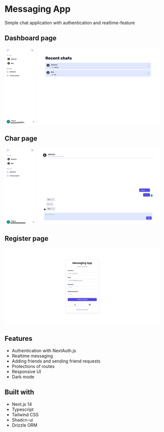 # Messaging App

Simple chat application with authentication and realtime-feature

## Dashboard page

![dashboard_page](/screenshots/dashboard.png)

## Char page

![chat_page](/screenshots/chat.png)

## Register page

![register_page](/screenshots/register.png)

## Features

- Authentication with NextAuth.js
- Realtime messaging
- Adding friends and sending friend requests
- Protections of routes
- Responsive UI
- Dark mode

## Built with

- Next.js 14
- Typescript
- Tailwind CSS
- Shadcn-ui
- Drizzle ORM
